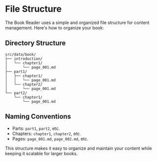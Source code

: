 # File Structure

The Book Reader uses a simple and organized file structure for content management. Here's how to organize your book:

## Directory Structure

```
src/data/book/
├── introduction/
│   └── chapter1/
│       └── page_001.md
├── part1/
│   ├── chapter1/
│   │   └── page_001.md
│   └── chapter2/
│       └── page_001.md
└── part2/
    └── chapter1/
        └── page_001.md
```

## Naming Conventions

- Parts: `part1`, `part2`, etc.
- Chapters: `chapter1`, `chapter2`, etc.
- Pages: `page_001.md`, `page_002.md`, etc.

This structure makes it easy to organize and maintain your content while keeping it scalable for larger books.